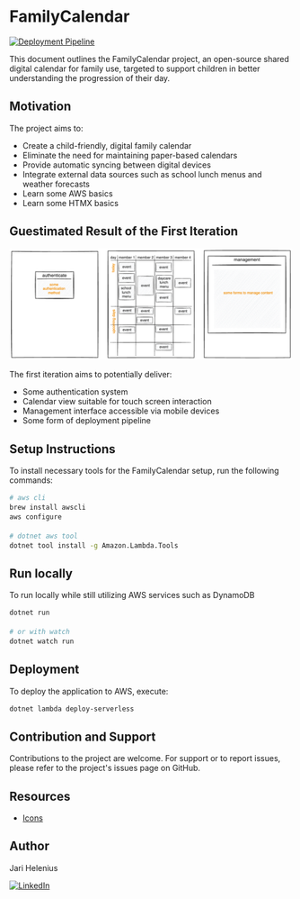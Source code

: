 # FamilyCalendar

[![Deployment Pipeline](https://github.com/juhenius/family-calendar/actions/workflows/deployment-pipeline.yml/badge.svg)](https://github.com/juhenius/family-calendar/actions/workflows/deployment-pipeline.yml)

This document outlines the FamilyCalendar project, an open-source shared digital calendar for family use, targeted to support children in better understanding the progression of their day.

## Motivation

The project aims to:

- Create a child-friendly, digital family calendar
- Eliminate the need for maintaining paper-based calendars
- Provide automatic syncing between digital devices
- Integrate external data sources such as school lunch menus and weather forecasts
- Learn some AWS basics
- Learn some HTMX basics

## Guestimated Result of the First Iteration

![First iteration](doc/target.excalidraw.png)

The first iteration aims to potentially deliver:

- Some authentication system
- Calendar view suitable for touch screen interaction
- Management interface accessible via mobile devices
- Some form of deployment pipeline

## Setup Instructions

To install necessary tools for the FamilyCalendar setup, run the following commands:

```bash
# aws cli
brew install awscli
aws configure

# dotnet aws tool
dotnet tool install -g Amazon.Lambda.Tools
```

## Run locally

To run locally while still utilizing AWS services such as DynamoDB

```bash
dotnet run

# or with watch
dotnet watch run
```

## Deployment

To deploy the application to AWS, execute:

```bash
dotnet lambda deploy-serverless
```

## Contribution and Support

Contributions to the project are welcome. For support or to report issues, please refer to the project's issues page on GitHub.

## Resources

- [Icons](https://www.untitledui.com/free-icons)

## Author

Jari Helenius

[![LinkedIn][linkedin-shield]][linkedin-url]

<!-- MARKDOWN LINKS & IMAGES -->

[linkedin-shield]: https://img.shields.io/badge/-LinkedIn-black.svg?style=for-the-badge&logo=linkedin&colorB=555
[linkedin-url]: https://linkedin.com/in/jari-helenius-a445478a
